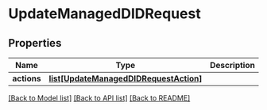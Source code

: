 # UpdateManagedDIDRequest

## Properties
Name | Type | Description | Notes
------------ | ------------- | ------------- | -------------
**actions** | [**list[UpdateManagedDIDRequestAction]**](UpdateManagedDIDRequestAction.md) |  | [optional] 

[[Back to Model list]](../README.md#documentation-for-models) [[Back to API list]](../README.md#documentation-for-api-endpoints) [[Back to README]](../README.md)

